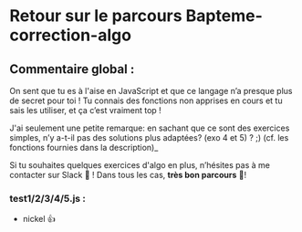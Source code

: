 # Retour sur le parcours Bapteme-correction-algo

## Commentaire global :

On sent que tu es à l'aise en JavaScript et que ce langage n’a presque plus de secret pour toi !
Tu connais des fonctions non apprises en cours et tu sais les utiliser, et ça c’est vraiment top !

J'ai seulement une petite remarque: en sachant que ce sont des exercices simples, n’y a-t-il pas des solutions plus adaptées? (exo 4 et 5) ? ;) (cf. les fonctions fournies dans la description)_

Si tu souhaites quelques exercices d'algo en plus, n’hésites pas à me contacter sur Slack 🙂 !
Dans tous les cas, **très bon parcours** 🚀!

### test1/2/3/4/5.js :

- nickel :+1:
